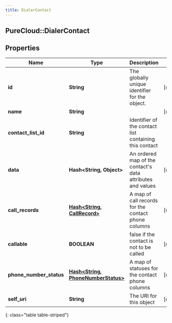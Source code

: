```yaml
---
title: DialerContact
---
```

## PureCloud::DialerContact

## Properties

|Name | Type | Description | Notes|
|------------ | ------------- | ------------- | -------------|
| **id** | **String** | The globally unique identifier for the object. | [optional] |
| **name** | **String** |  | [optional] |
| **contact_list_id** | **String** | Identifier of the contact list containing this contact | |
| **data** | **Hash&lt;String, Object&gt;** | An ordered map of the contact&#39;s data attributes and values | [optional] |
| **call_records** | [**Hash&lt;String, CallRecord&gt;**](CallRecord.html) | A map of call records for the contact phone columns | [optional] |
| **callable** | **BOOLEAN** | false if the contact is not to be called | [optional] |
| **phone_number_status** | [**Hash&lt;String, PhoneNumberStatus&gt;**](PhoneNumberStatus.html) | A map of statuses for the contact phone columns | [optional] |
| **self_uri** | **String** | The URI for this object | [optional] |
{: class="table table-striped"}


